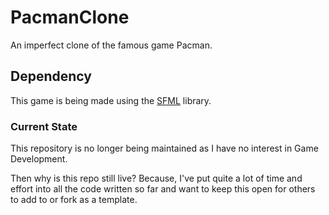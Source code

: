 # PacmanClone
An imperfect clone of the famous game Pacman.

## Dependency
This game is being made using the [SFML](https://github.com/SFML/SFML) library.

### Current State
This repository is no longer being maintained as I have no interest in Game Development.

Then why is this repo still live? Because, I've put quite a lot of time and effort into all the code written so far and want to keep this open for others to add to or fork as a template.
